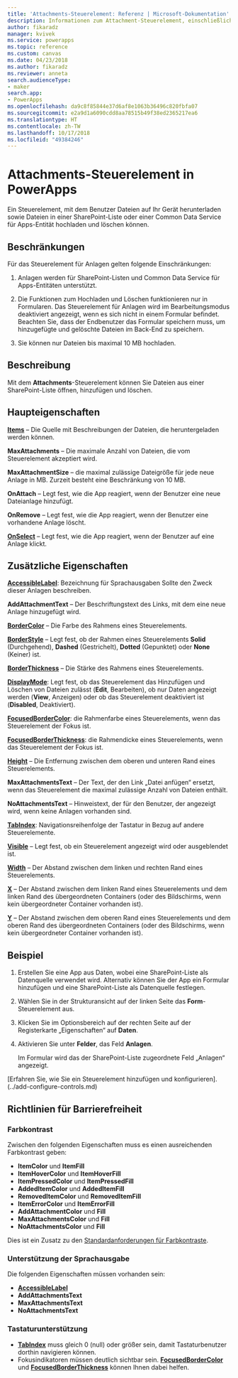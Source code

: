 ```yaml
---
title: 'Attachments-Steuerelement: Referenz | Microsoft-Dokumentation'
description: Informationen zum Attachment-Steuerelement, einschließlich Eigenschaften und Beispielen
author: fikaradz
manager: kvivek
ms.service: powerapps
ms.topic: reference
ms.custom: canvas
ms.date: 04/23/2018
ms.author: fikaradz
ms.reviewer: anneta
search.audienceType:
- maker
search.app:
- PowerApps
ms.openlocfilehash: da9c8f85844e37d6af8e1063b36496c820fbfa07
ms.sourcegitcommit: e2a9d1a6090cdd8aa78515b49f38ed2365217ea6
ms.translationtype: HT
ms.contentlocale: zh-TW
ms.lasthandoff: 10/17/2018
ms.locfileid: "49384246"
---
```

# <a name="attachments-control-in-powerapps"></a>Attachments-Steuerelement in PowerApps
Ein Steuerelement, mit dem Benutzer Dateien auf Ihr Gerät herunterladen sowie Dateien in einer SharePoint-Liste oder einer Common Data Service für Apps-Entität hochladen und löschen können.

## <a name="limitations"></a>Beschränkungen
Für das Steuerelement für Anlagen gelten folgende Einschränkungen:
1. Anlagen werden für SharePoint-Listen und Common Data Service für Apps-Entitäten unterstützt.

1. Die Funktionen zum Hochladen und Löschen funktionieren nur in Formularen.  Das Steuerelement für Anlagen wird im Bearbeitungsmodus deaktiviert angezeigt, wenn es sich nicht in einem Formular befindet. Beachten Sie, dass der Endbenutzer das Formular speichern muss, um hinzugefügte und gelöschte Dateien im Back-End zu speichern.

1. Sie können nur Dateien bis maximal 10 MB hochladen.  

## <a name="description"></a>Beschreibung
Mit dem **Attachments**-Steuerelement können Sie Dateien aus einer SharePoint-Liste öffnen, hinzufügen und löschen.

## <a name="key-properties"></a>Haupteigenschaften
**[Items](properties-core.md)** – Die Quelle mit Beschreibungen der Dateien, die heruntergeladen werden können.

**MaxAttachments** – Die maximale Anzahl von Dateien, die vom Steuerelement akzeptiert wird.

**MaxAttachmentSize** – die maximal zulässige Dateigröße für jede neue Anlage in MB.  Zurzeit besteht eine Beschränkung von 10 MB.

**OnAttach** – Legt fest, wie die App reagiert, wenn der Benutzer eine neue Dateianlage hinzufügt.

**OnRemove** – Legt fest, wie die App reagiert, wenn der Benutzer eine vorhandene Anlage löscht.

**[OnSelect](properties-core.md)** – Legt fest, wie die App reagiert, wenn der Benutzer auf eine Anlage klickt.

## <a name="additional-properties"></a>Zusätzliche Eigenschaften
**[AccessibleLabel](properties-accessibility.md)**: Bezeichnung für Sprachausgaben Sollte den Zweck dieser Anlagen beschreiben.

**AddAttachmentText** – Der Beschriftungstext des Links, mit dem eine neue Anlage hinzugefügt wird.

**[BorderColor](properties-color-border.md)** – Die Farbe des Rahmens eines Steuerelements.

**[BorderStyle](properties-color-border.md)** – Legt fest, ob der Rahmen eines Steuerelements **Solid** (Durchgehend), **Dashed** (Gestrichelt), **Dotted** (Gepunktet) oder **None** (Keiner) ist.

**[BorderThickness](properties-color-border.md)** – Die Stärke des Rahmens eines Steuerelements.

**[DisplayMode](properties-core.md)**: Legt fest, ob das Steuerelement das Hinzufügen und Löschen von Dateien zulässt (**Edit**, Bearbeiten), ob nur Daten angezeigt werden (**View**, Anzeigen) oder ob das Steuerelement deaktiviert ist (**Disabled**, Deaktiviert).

**[FocusedBorderColor](properties-color-border.md)**: die Rahmenfarbe eines Steuerelements, wenn das Steuerelement der Fokus ist.

**[FocusedBorderThickness](properties-color-border.md)**: die Rahmendicke eines Steuerelements, wenn das Steuerelement der Fokus ist.

**[Height](properties-size-location.md)** – Die Entfernung zwischen dem oberen und unteren Rand eines Steuerelements.

**MaxAttachmentsText** – Der Text, der den Link „Datei anfügen“ ersetzt, wenn das Steuerelement die maximal zulässige Anzahl von Dateien enthält.

**NoAttachmentsText** – Hinweistext, der für den Benutzer, der angezeigt wird, wenn keine Anlagen vorhanden sind.

**[TabIndex](properties-accessibility.md)**: Navigationsreihenfolge der Tastatur in Bezug auf andere Steuerelemente.

**[Visible](properties-core.md)** – Legt fest, ob ein Steuerelement angezeigt wird oder ausgeblendet ist.

**[Width](properties-size-location.md)** – Der Abstand zwischen dem linken und rechten Rand eines Steuerelements.

**[X](properties-size-location.md)** – Der Abstand zwischen dem linken Rand eines Steuerelements und dem linken Rand des übergeordneten Containers (oder des Bildschirms, wenn kein übergeordneter Container vorhanden ist).

**[Y](properties-size-location.md)** – Der Abstand zwischen dem oberen Rand eines Steuerelements und dem oberen Rand des übergeordneten Containers (oder des Bildschirms, wenn kein übergeordneter Container vorhanden ist).


## <a name="example"></a>Beispiel
1. Erstellen Sie eine App aus Daten, wobei eine SharePoint-Liste als Datenquelle verwendet wird. Alternativ können Sie der App ein Formular hinzufügen und eine SharePoint-Liste als Datenquelle festlegen.

2. Wählen Sie in der Strukturansicht auf der linken Seite das **Form**-Steuerelement aus.

3. Klicken Sie im Optionsbereich auf der rechten Seite auf der Registerkarte „Eigenschaften“ auf **Daten**.

4. Aktivieren Sie unter **Felder**, das Feld **Anlagen**.

    Im Formular wird das der SharePoint-Liste zugeordnete Feld „Anlagen“ angezeigt.

[Erfahren Sie, wie Sie ein Steuerelement hinzufügen und konfigurieren].(../add-configure-controls.md)


## <a name="accessibility-guidelines"></a>Richtlinien für Barrierefreiheit
### <a name="color-contrast"></a>Farbkontrast
Zwischen den folgenden Eigenschaften muss es einen ausreichenden Farbkontrast geben:
* **ItemColor** und **ItemFill**
* **ItemHoverColor** und **ItemHoverFill**
* **ItemPressedColor** und **ItemPressedFill**
* **AddedItemColor** und **AddedItemFill**
* **RemovedItemColor** und **RemovedItemFill**
* **ItemErrorColor** und **ItemErrorFill**
* **AddAttachmentColor** und **Fill**
* **MaxAttachmentsColor** und **Fill**
* **NoAttachmentsColor** und **Fill**

Dies ist ein Zusatz zu den [Standardanforderungen für Farbkontraste](../accessible-apps-color.md).

### <a name="screen-reader-support"></a>Unterstützung der Sprachausgabe
Die folgenden Eigenschaften müssen vorhanden sein:
* **[AccessibleLabel](properties-accessibility.md)**
* **AddAttachmentsText**
* **MaxAttachmentsText**
* **NoAttachmentsText**

### <a name="keyboard-support"></a>Tastaturunterstützung
* **[TabIndex](properties-accessibility.md)** muss gleich 0 (null) oder größer sein, damit Tastaturbenutzer dorthin navigieren können.
* Fokusindikatoren müssen deutlich sichtbar sein. **[FocusedBorderColor](properties-color-border.md)** und **[FocusedBorderThickness](properties-color-border.md)** können Ihnen dabei helfen.
